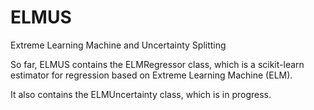 # ELMUS
Extreme Learning Machine and Uncertainty Splitting

So far, ELMUS contains the ELMRegressor class, which is a scikit-learn estimator for regression based on Extreme Learning Machine (ELM).

It also contains the ELMUncertainty class, which is in progress.
